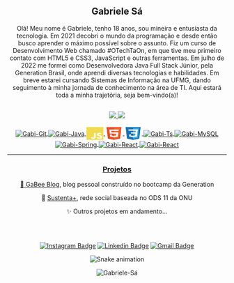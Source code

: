 <h2 align="center">Gabriele Sá</h2>

<div align="center">
    Olá! Meu nome é Gabriele, tenho 18 anos, sou mineira e entusiasta da tecnologia. Em 2021 decobri o mundo da programação e desde então busco aprender o máximo 
    possível sobre o assunto. Fiz um curso de Desenvolvimento Web chamado #OTechTaOn, em que tive meu primeiro contato com HTML5 e CSS3, JavaScript e outras ferramentas.
    Em julho de 2022 me formei como Desenvolvedora Java Full Stack Júnior, pela Generation Brasil, onde aprendi diversas tecnologias e habilidades.
    Em breve estarei cursando Sistemas de Informação na UFMG, dando seguimento à minha jornada de conhecimento na área de TI. Aqui estará toda a minha trajetória, seja bem-vindo(a)!
</div>

##

<div align="center">
  <a href="https://github.com/psgabriele">
  <img height="155em" src="https://github-readme-stats.vercel.app/api?username=psgabriele&show_icons=true&theme=default&include_all_commits=true&count_private=true"/>
  <img height="155em" src="https://github-readme-stats.vercel.app/api/top-langs/?username=psgabriele&layout=compact&langs_count=7&theme=default"/>
</div>
<div align="center" style="display: inline_block"><br>
  <img align="center" alt="Gabi-Git" height="30" width="40" src="https://cdn.jsdelivr.net/gh/devicons/devicon/icons/git/git-original.svg" />
  <img align="center" alt="Gabi-Java" height="30" width="40" src="https://cdn.jsdelivr.net/gh/devicons/devicon/icons/java/java-plain.svg" />
  <img align="center" alt="Gabi-Js" height="30" width="40" src="https://raw.githubusercontent.com/devicons/devicon/master/icons/javascript/javascript-plain.svg">
  <img align="center" alt="Gabi-HTML" height="30" width="40" src="https://raw.githubusercontent.com/devicons/devicon/master/icons/html5/html5-original.svg">
  <img align="center" alt="Gabi-CSS" height="30" width="40" src="https://raw.githubusercontent.com/devicons/devicon/master/icons/css3/css3-original.svg">
  <img align="center" alt="Gabi-Ts" height="30" width="40" src="https://cdn.jsdelivr.net/gh/devicons/devicon/icons/typescript/typescript-original.svg" />
  <img align="center" alt="Gabi-MySQL" height="30" width="40" src="https://cdn.jsdelivr.net/gh/devicons/devicon/icons/mysql/mysql-plain.svg" />
  <img align="center" alt="Gabi-Spring" height="30" width="40" src="https://cdn.jsdelivr.net/gh/devicons/devicon/icons/spring/spring-original.svg" />
  <img align="center" alt="Gabi-React" height="30" width="40" src="https://cdn.jsdelivr.net/gh/devicons/devicon/icons/react/react-original.svg" />
  <img align="center" alt="Gabi-React" height="30" width="40" src="https://cdn.jsdelivr.net/gh/devicons/devicon/icons/materialui/materialui-original.svg" />
</div>
 <hr>
   
 <div align="center">
      <h3>Projetos</h3>
      <p>🐝 <a href="https://gabee-blog.netlify.app/">GaBee Blog</a>, blog pessoal construído no bootcamp da Generation</p>
      <p>🌱 <a href="https://sustentamais.netlify.app/">Sustenta+</a>, rede social baseada no ODS 11 da ONU</p>
     <p>✨ Outros projetos em andamento...</p>
 </div>
 
##
<br>
<div align="center">
 
 [![Instagram Badge](https://img.shields.io/badge/-@psgab-F65A83?style=flat-square&labelColor=F65A83&logo=instagram&logoColor=white&link=https://instagram.com/psgab)](https://instagram.com/psgab)
[![Linkedin Badge](https://img.shields.io/badge/-Gabriele%20Sá-0078AA?style=flat-square&logo=Linkedin&logoColor=white&link=https://www.linkedin.com/in/gabriele-s%C3%A1/)](https://www.linkedin.com/in/gabriele-s%C3%A1/) 
[![Gmail Badge](https://img.shields.io/badge/-gabrielepinheirosa@gmail.com-EA5C2B?style=flat-square&logo=Gmail&logoColor=white&link=mailto:gabrielepinheirosa@gmail.com)](mailto:gabrielepinheirosa@gmail.com)
    
</div>

<div align="center">
    
  ![Snake animation](https://github.com/psgabriele/psgabriele/blob/output/github-contribution-grid-snake.svg)
    
</div>

<p align="center"> <img src="https://komarev.com/ghpvc/?username=psgabriele&color=D67D3E" alt="Gabriele-Sá" /> </p>
